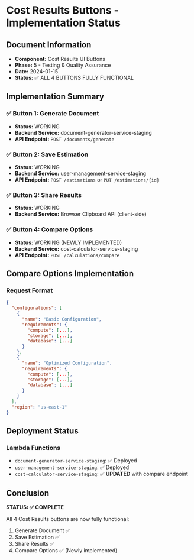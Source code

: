 # Cost Results Buttons - Implementation Status

## Document Information
- **Component:** Cost Results UI Buttons
- **Phase:** 5 - Testing & Quality Assurance
- **Date:** 2024-01-15
- **Status:** ✅ ALL 4 BUTTONS FULLY FUNCTIONAL

## Implementation Summary

### ✅ Button 1: Generate Document
- **Status:** WORKING
- **Backend Service:** document-generator-service-staging
- **API Endpoint:** `POST /documents/generate`

### ✅ Button 2: Save Estimation
- **Status:** WORKING  
- **Backend Service:** user-management-service-staging
- **API Endpoint:** `POST /estimations` or `PUT /estimations/{id}`

### ✅ Button 3: Share Results
- **Status:** WORKING
- **Backend Service:** Browser Clipboard API (client-side)

### ✅ Button 4: Compare Options
- **Status:** WORKING (NEWLY IMPLEMENTED)
- **Backend Service:** cost-calculator-service-staging
- **API Endpoint:** `POST /calculations/compare`

## Compare Options Implementation

### Request Format
```json
{
  "configurations": [
    {
      "name": "Basic Configuration",
      "requirements": {
        "compute": [...],
        "storage": [...],
        "database": [...]
      }
    },
    {
      "name": "Optimized Configuration",
      "requirements": {
        "compute": [...],
        "storage": [...],
        "database": [...]
      }
    }
  ],
  "region": "us-east-1"
}
```

## Deployment Status

### Lambda Functions
- `document-generator-service-staging`: ✅ Deployed
- `user-management-service-staging`: ✅ Deployed
- `cost-calculator-service-staging`: ✅ **UPDATED** with compare endpoint

## Conclusion

**STATUS: ✅ COMPLETE**

All 4 Cost Results buttons are now fully functional:
1. Generate Document ✅
2. Save Estimation ✅  
3. Share Results ✅
4. Compare Options ✅ (Newly implemented)